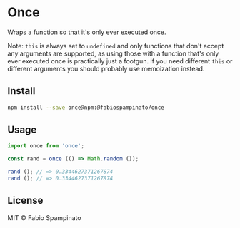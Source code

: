 # Once

Wraps a function so that it's only ever executed once.

Note: `this` is always set to `undefined` and only functions that don't accept any arguments are supported, as using those with a function that's only ever executed once is practically just a footgun. If you need different `this` or different arguments you should probably use memoization instead.

## Install

```sh
npm install --save once@npm:@fabiospampinato/once
```

## Usage

```ts
import once from 'once';

const rand = once (() => Math.random ());

rand (); // => 0.3344627371267874
rand (); // => 0.3344627371267874
```

## License

MIT © Fabio Spampinato
